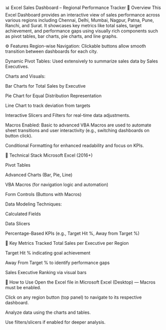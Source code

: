 📊 Excel Sales Dashboard – Regional Performance Tracker
📝 Overview
This Excel Dashboard provides an interactive view of sales performance across various regions including Chennai, Delhi, Mumbai, Nagpur, Patna, Pune, Ranchi, and Surat. It showcases key metrics like total sales, target achievement, and performance gaps using visually rich components such as pivot tables, bar charts, pie charts, and line graphs.

⚙️ Features
Region-wise Navigation: Clickable buttons allow smooth transition between dashboards for each city.

Dynamic Pivot Tables: Used extensively to summarize sales data by Sales Executives.

Charts and Visuals:

Bar Charts for Total Sales by Executive

Pie Chart for Equal Distribution Representation

Line Chart to track deviation from targets

Interactive Slicers and Filters for real-time data adjustments.

Macros Enabled: Basic to advanced VBA Macros are used to automate sheet transitions and user interactivity (e.g., switching dashboards on button click).

Conditional Formatting for enhanced readability and focus on KPIs.

🧠 Technical Stack
Microsoft Excel (2016+)

Pivot Tables

Advanced Charts (Bar, Pie, Line)

VBA Macros (for navigation logic and automation)

Form Controls (Buttons with Macros)

Data Modeling Techniques:

Calculated Fields

Data Slicers

Percentage-Based KPIs (e.g., Target Hit %, Away from Target %)

📌 Key Metrics Tracked
Total Sales per Executive per Region

Target Hit % indicating goal achievement

Away From Target % to identify performance gaps

Sales Executive Ranking via visual bars

🧩 How to Use
Open the Excel file in Microsoft Excel (Desktop) — Macros must be enabled.

Click on any region button (top panel) to navigate to its respective dashboard.

Analyze data using the charts and tables.

Use filters/slicers if enabled for deeper analysis.
